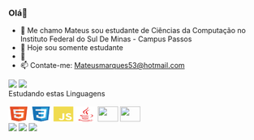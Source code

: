 ### Olá👋

- 💬 Me chamo Mateus sou estudante de Ciências da Computação no Instituto Federal do Sul De Minas - Campus Passos
- 🔭 Hoje sou somente estudante
- 🌱 
- 📫 Contate-me: Mateusmarques53@hotmail.com

<div>
  <img height="180cm" src="https://github-readme-stats.vercel.app/api?username=mateusmarquessz&show_icons=true&theme=radical">
   <img height="180cm" src="https://github-readme-stats.vercel.app/api/top-langs/?username=mateusmarquessz&layout=compact&show_icons=true&theme=radical">
  </div


 
### Estudando estas Linguagens
<div style="display: inline_block"><br>
  <img  height="30" width="40" src="https://raw.githubusercontent.com/devicons/devicon/master/icons/html5/html5-original.svg">
  <img  height="30" width="40" src="https://raw.githubusercontent.com/devicons/devicon/master/icons/css3/css3-original.svg">
  <img  height="30" width="40" src="https://raw.githubusercontent.com/devicons/devicon/master/icons/javascript/javascript-plain.svg">
  <img  height="30" width="40" src="https://raw.githubusercontent.com/devicons/devicon/master/icons/java/java-plain.svg">
  <img  height="30" width="40" src="https://static-00.iconduck.com/assets.00/node-js-icon-454x512-nztofx17.png">
  <img  height="30" width="40" src="https://cdn.iconscout.com/icon/free/png-256/free-react-1-282599.png?f=webp">
</div>

<div> 
  <a href="https://www.instagram.com/mateusmarquessz/" target="_blank"><img src="https://img.shields.io/badge/-Instagram-%23E4405F?style=for-the-badge&logo=instagram&logoColor=white" target="_blank"></a>
  <a href="https://www.linkedin.com/in/mateusmarquessz/" target="_blank"><img src="https://img.shields.io/badge/-LinkedIn-%230077B5?style=for-the-badge&logo=linkedin&logoColor=white" target="_blank"></a> 
  <a href="https://mateusmarquessz.github.io/Portfolio/" target="_blank"><img src="https://img.shields.io/badge/Portfolio-255E63?style=for-the-badge&logo=About.me&logoColor=white" target="_blank"></a> 
</div>
